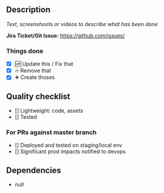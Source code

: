 ## Description

_Text, screenshoots or videos to describe what has been done_

**Jira Ticket/Git Issue:** https://github.com/issues/

### Things done

- [x] :up: Update this / Fix that
- [x] :fire: Remove that
- [x] :heavy_plus_sign: Create thoses

## Quality checklist

- [] Lightweight: code, assets
- [] Tested

### For PRs against master branch

- [] Deployed and tested on staging/local env
- [] Significant prod impacts notified to devops

## Dependencies

- null
